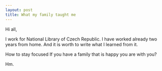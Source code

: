 ```yaml
---
layout: post
title: What my family taught me
---
```


Hi all,

I work for National Library of Czech Republic.
I have worked already two years from home.
And it is worth to write what I learned from it.

How to stay focused If you have a family that is happy you are with
you?

Hm.


